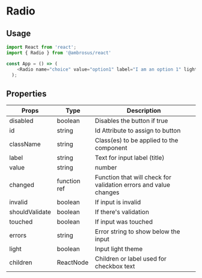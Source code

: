 # Radio

## Usage

```javascript
import React from 'react';
import { Radio } from '@ambrosus/react'

const App = () => (
    <Radio name="choice" value="option1" label="I am an option 1" light />
  );
```

## Properties


| Props        | Type           | Description                                    |
| ------------ | -------------- | ---------------------------------------------- |
| disabled     | boolean        | Disables the button if true                        |
| id           | string         | Id Attribute to assign to button               |
| className    | string         | Class(es) to be applied to the component       |
| label      | string        | Text for input label (title)                 |
| value         | string | number         | Input value                |
| changed        | function ref         | Function that will check for validation errors and value changes                |
| invalid         | boolean         | If input is invalid                 |
| shouldValidate      | boolean        | If there's validation                            |
| touched    | boolean        | If input was touched                            |
| errors        | string        | Error string to show below the input                            |
| light        | boolean        | Input light theme          |
| children      | ReactNode        | Children or label used for checkbox text          |